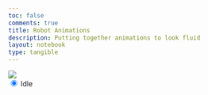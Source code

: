 ```yaml
---
toc: false
comments: true
title: Robot Animations
description: Putting together animations to look fluid
layout: notebook
type: tangible
---
```

<body>
    <div>
        <!-- Within the base div is a canvas. An HTML canvas is used only for graphics. It allows the user to access some basic functions related to the image created on the canvas (including animation) -->
        <canvas id="spriteContainer"> 
            <img id="horseSprite" src="{{site.baseurl}}/images/robotIdle.png">
        </canvas>
        <!-- Radio type inputs for selecting only one at a time, and also switches selected animation -->
        <div id="controls"> 
            <input type="radio" name="animation" id="running" checked>
            <label for="running">Idle</label><br>
        </div>
    </div>
</body>

<script>
    // Runs this whenever the page is loaded
    window.addEventListener('load', function () {
        // Names the parameters of all canvases on the page, using the `get.ElementById`
        const canvas = document.getElementById('spriteContainer');
        const ctx = canvas.getContext('2d');
        const SPRITE_WIDTH = 798;
        const SPRITE_HEIGHT = 569;
        const SCALE_FACTOR = 1;
        const FRAME_RATE = 30;
        canvas.width = SPRITE_WIDTH * SCALE_FACTOR;
        canvas.height = SPRITE_HEIGHT * SCALE_FACTOR;

        class Horse {
            constructor() {
                // Describes parameters of sprite based off the Canvas parameters, also uing the `getElementById` to reference it.
                this.image = document.getElementById("horseSprite");
                this.width = 798;
                this.height = 721;
                this.x = 100;
                this.y = -152;
                this.scale = SCALE_FACTOR;
                this.maxFrame = 20;
                this.frameX = 0;
                this.frameY = 0;
            }
            draw(context) {
                context.drawImage(
                    this.image,
                    this.frameX * this.width,
                    this.frameY * this.height,
                    this.width,
                    this.height,
                    this.x,
                    this.y,
                    this.width * this.scale,
                    this.height * this.scale
                );
            }
            update() {
                if (this.frameX < this.maxFrame) {
                    this.frameX += 1;
                } else {
                    this.frameX = 0;
                }
            }
        }

        const horse = new Horse();
        // Add event listener to the parent container for event delegation
        const controls = document.getElementById('controls');
        controls.addEventListener('click', function (event) {
            if (event.target.tagName === 'INPUT') {
                const selectedAnimation = event.target.id;
                switch (selectedAnimation) {
                    case 'running':
                        horse.frameY = 0;
                        horse.frameX = 0;
                        break;
                    case 'stamping':
                        horse.frameY = 1;
                        hose.frameX = 0;
                        break;
                    case 'test':
                        horse.frameY = 2;
                        horse.frameX = 0;
                        break;
                    default:
                        break;
                }
            }
        });

        function animate() { //Creates a function called animate that is run after everything else is done
            // Creates a variable callled currentFrameRate which will equal the slider.value and make it into a whole number / integer
            // A timeout that runs a function, timeout creating the delay between each frame. Calculated by 1 second divided by currentFrameRate
            setTimeout(function () {
                // Clears the canvas by replacing everysingle pixel with a transparent pixel
                ctx.clearRect(0, 0, canvas.width, canvas.height);
                // Runs the draw function within the horse class creating the horse
                horse.draw(ctx);
                // Runs the update function, moving the frame of the horse over 1
                horse.update();
                // Reruns the animate function at the same consistency as the browsers refresh rate
                requestAnimationFrame(animate);
            }, 1000 / FRAME_RATE);
        }
        // This is the animate function being run at the start of the page, otherwise it would not start.
        animate();
    });
</script>